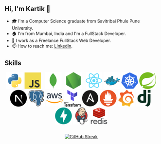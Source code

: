 ## Hi, I'm Kartik 👋

- 🎓 I'm a Computer Science graduate from Savitribai Phule Pune University.
- 🏠 I'm from Mumbai, India and I'm a FullStack Developer.
- 🌱 I work as a Freelance FullStack Web Developer.
- 📫 How to reach me: [LinkedIn](https://www.linkedin.com/in/kartik-poojari).

## Skills
<p align="center">
  <img src='https://github.com/devicons/devicon/blob/master/icons/python/python-original.svg' width=55px height=55px alt="Python">
  <img src='https://github.com/devicons/devicon/raw/master/icons/javascript/javascript-original.svg' width=55px height=55px alt="JavaScript">
  <img src='https://github.com/devicons/devicon/raw/master/icons/mongodb/mongodb-plain.svg' width=55px height=55px alt="MongoDB">
  <img src='https://github.com/devicons/devicon/blob/master/icons/nodejs/nodejs-original.svg' width=55px height=55px alt="Node.js">
  <img src='https://github.com/devicons/devicon/raw/master/icons/react/react-original.svg' width=55px height=55px alt="React">
  <img src='https://github.com/devicons/devicon/blob/master/icons/docker/docker-original.svg' width=55px height=55px alt="Docker">
  <img src='https://github.com/devicons/devicon/blob/master/icons/kubernetes/kubernetes-plain.svg' width=55px height=55px alt="Kubernetes">
  <img src='https://github.com/devicons/devicon/blob/master/icons/spring/spring-original.svg' width=55px height=55px alt="Spring Boot">
  <img src='https://github.com/devicons/devicon/blob/master/icons/nextjs/nextjs-original.svg' width=55px height=55px alt="Next.js">
  <img src='https://github.com/devicons/devicon/blob/master/icons/postgresql/postgresql-original.svg' width=55px height=55px alt="PostgreSQL">
  <img src='https://github.com/devicons/devicon/blob/master/icons/amazonwebservices/amazonwebservices-original-wordmark.svg' width=55px height=55px alt="AWS">
  <img src='https://github.com/devicons/devicon/blob/master/icons/terraform/terraform-original-wordmark.svg' width=55px height=55px alt="Terraform">
  <img src='https://github.com/devicons/devicon/blob/master/icons/ansible/ansible-original.svg' width=55px height=55px alt="Ansible">
  <img src='https://github.com/devicons/devicon/blob/master/icons/prometheus/prometheus-original.svg' width=55px height=55px alt="Prometheus">
  <img src='https://github.com/devicons/devicon/blob/master/icons/grafana/grafana-original.svg' width=55px height=55px alt="Grafana">
  <img src='https://github.com/devicons/devicon/blob/master/icons/django/django-plain.svg' width=55px height=55px alt="Django">
  <img src='https://github.com/devicons/devicon/blob/master/icons/fastapi/fastapi-original.svg' width=55px height=55px alt="FastAPI">
  <img src='https://github.com/devicons/devicon/blob/master/icons/jenkins/jenkins-original.svg' width=55px height=55px alt="Jenkins">
  <img src='https://github.com/devicons/devicon/blob/master/icons/redis/redis-original-wordmark.svg' width=55px height=55px alt="Redis">
</p>

##

<div align="center">
<a href="https://git.io/streak-stats"><img src="https://streak-stats.demolab.com?user=KRPoojari&theme=black-ice&hide_border=true" alt="GitHub Streak" /></a>
</div>

